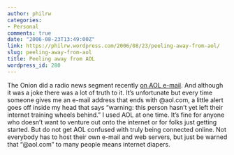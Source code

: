 ```yaml
---
author: philrw
categories:
- Personal
comments: true
date: "2006-08-23T13:49:00Z"
link: https://philrw.wordpress.com/2006/08/23/peeling-away-from-aol/
slug: peeling-away-from-aol
title: Peeling away from AOL
wordpress_id: 280
---
```


The Onion did a radio news segment recently [on AOL e-mail](http://www.theonion.com/audio/aol-email-checked-for-old-times-sake,12738/). And although it was a joke there was a lot of truth to it. It’s unfortunate but every time someone gives me an e-mail address that ends with @aol.com, a little alert goes off inside my head that says “warning: this person hasn’t yet left their internet training wheels behind.” I used AOL at one time. It’s fine for anyone who doesn’t want to venture out onto the internet or for folks just getting started. But do not get AOL confused with truly being connected online. Not everybody has to host their own e-mail and web servers, but just be warned that “@aol.com” to many people means internet diapers.

